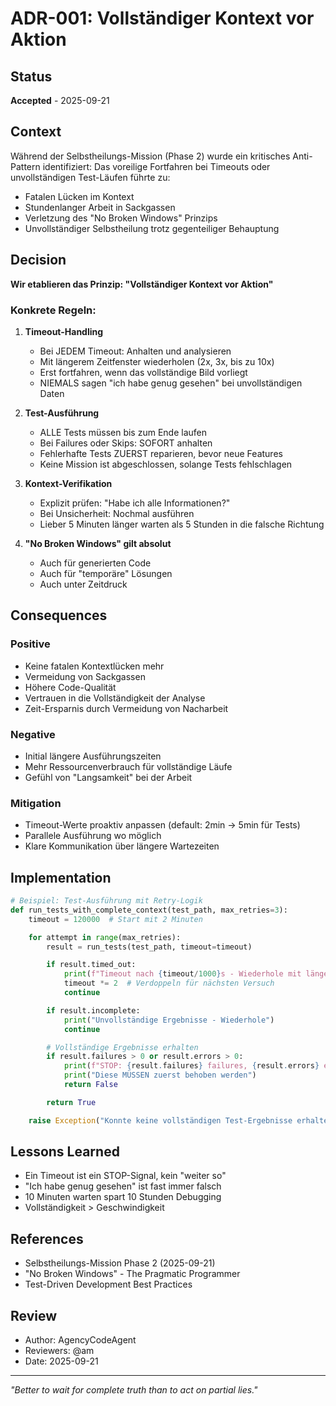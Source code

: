 # ADR-001: Vollständiger Kontext vor Aktion

## Status
**Accepted** - 2025-09-21

## Context
Während der Selbstheilungs-Mission (Phase 2) wurde ein kritisches Anti-Pattern identifiziert: Das voreilige Fortfahren bei Timeouts oder unvollständigen Test-Läufen führte zu:
- Fatalen Lücken im Kontext
- Stundenlanger Arbeit in Sackgassen
- Verletzung des "No Broken Windows" Prinzips
- Unvollständiger Selbstheilung trotz gegenteiliger Behauptung

## Decision
**Wir etablieren das Prinzip: "Vollständiger Kontext vor Aktion"**

### Konkrete Regeln:

1. **Timeout-Handling**
   - Bei JEDEM Timeout: Anhalten und analysieren
   - Mit längerem Zeitfenster wiederholen (2x, 3x, bis zu 10x)
   - Erst fortfahren, wenn das vollständige Bild vorliegt
   - NIEMALS sagen "ich habe genug gesehen" bei unvollständigen Daten

2. **Test-Ausführung**
   - ALLE Tests müssen bis zum Ende laufen
   - Bei Failures oder Skips: SOFORT anhalten
   - Fehlerhafte Tests ZUERST reparieren, bevor neue Features
   - Keine Mission ist abgeschlossen, solange Tests fehlschlagen

3. **Kontext-Verifikation**
   - Explizit prüfen: "Habe ich alle Informationen?"
   - Bei Unsicherheit: Nochmal ausführen
   - Lieber 5 Minuten länger warten als 5 Stunden in die falsche Richtung

4. **"No Broken Windows" gilt absolut**
   - Auch für generierten Code
   - Auch für "temporäre" Lösungen
   - Auch unter Zeitdruck

## Consequences

### Positive
- Keine fatalen Kontextlücken mehr
- Vermeidung von Sackgassen
- Höhere Code-Qualität
- Vertrauen in die Vollständigkeit der Analyse
- Zeit-Ersparnis durch Vermeidung von Nacharbeit

### Negative
- Initial längere Ausführungszeiten
- Mehr Ressourcenverbrauch für vollständige Läufe
- Gefühl von "Langsamkeit" bei der Arbeit

### Mitigation
- Timeout-Werte proaktiv anpassen (default: 2min → 5min für Tests)
- Parallele Ausführung wo möglich
- Klare Kommunikation über längere Wartezeiten

## Implementation

```python
# Beispiel: Test-Ausführung mit Retry-Logik
def run_tests_with_complete_context(test_path, max_retries=3):
    timeout = 120000  # Start mit 2 Minuten

    for attempt in range(max_retries):
        result = run_tests(test_path, timeout=timeout)

        if result.timed_out:
            print(f"Timeout nach {timeout/1000}s - Wiederhole mit längerem Timeout")
            timeout *= 2  # Verdoppeln für nächsten Versuch
            continue

        if result.incomplete:
            print("Unvollständige Ergebnisse - Wiederhole")
            continue

        # Vollständige Ergebnisse erhalten
        if result.failures > 0 or result.errors > 0:
            print(f"STOP: {result.failures} failures, {result.errors} errors")
            print("Diese MÜSSEN zuerst behoben werden")
            return False

        return True

    raise Exception("Konnte keine vollständigen Test-Ergebnisse erhalten")
```

## Lessons Learned
- Ein Timeout ist ein STOP-Signal, kein "weiter so"
- "Ich habe genug gesehen" ist fast immer falsch
- 10 Minuten warten spart 10 Stunden Debugging
- Vollständigkeit > Geschwindigkeit

## References
- Selbstheilungs-Mission Phase 2 (2025-09-21)
- "No Broken Windows" - The Pragmatic Programmer
- Test-Driven Development Best Practices

## Review
- Author: AgencyCodeAgent
- Reviewers: @am
- Date: 2025-09-21

---

*"Better to wait for complete truth than to act on partial lies."*